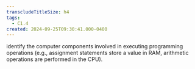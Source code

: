 ```yaml
---
transcludeTitleSize: h4
tags:
  - C1.4
created: 2024-09-25T09:30:41.000-0400
---
```

identify the computer components involved in executing programming operations (e.g., assignment statements store a value in RAM, arithmetic operations are performed in the CPU).